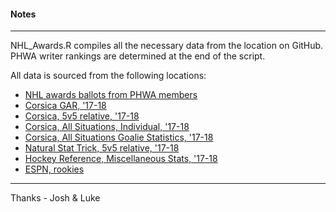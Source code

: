 #### Notes
***

NHL_Awards.R compiles all the necessary data from the location on GitHub. PHWA writer rankings are determined at the end of the script. 

All data is sourced from the following locations:

- [NHL awards ballots from PHWA members](https://www.thephwa.com/news_article/show/928847)
- [Corsica GAR, '17-18](http://corsica.hockey/war/)
- [Corsica, 5v5 relative, '17-18](https://www.corsicahockey.com/nhl/players/nhl-player-stats)
- [Corsica, All Situations, Individual, '17-18](https://www.corsicahockey.com/nhl/players/nhl-player-stats)
- [Corsica, All Situations Goalie Statistics, '17-18](https://www.corsicahockey.com/nhl/players/nhl-player-stats/goalie-stats)
- [Natural Stat Trick, 5v5 relative, '17-18](https://www.naturalstattrick.com/playerteams.php?season=20172018&stype=2&sit=5v5&score=all&stdoi=oi&rate=r&team=ALL&pos=S&loc=B&toi=0&gpfilt=none&fd=&td=&tgp=82&lines=single)
- [Hockey Reference, Miscellaneous Stats, '17-18](https://www.hockey-reference.com/leagues/NHL_2018_skaters-misc.html)
- [ESPN, rookies](http://www.espn.com/nhl/statistics/player/_/stat/points/sort/points/position/rookies)
 
***
Thanks - Josh & Luke
